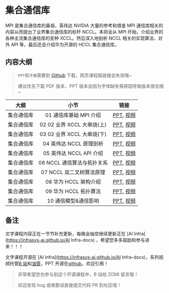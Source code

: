 <!--Copyright © ZOMI 适用于[License](https://github.com/Infrasys-AI/AIInfra)版权许可-->

# 集合通信库

MPI 是集合通信库的鼻祖，英伟达 NVIDIA 大量的参考和借鉴 MPI 通信库相关的内容从而提出了业界集合通信库的标杆 NCCL。本将会从 MPI 开始，介绍业界的各种主流集合通信库的变种 XCCL。然后深入地剖析 NCCL 相关的实现算法、对外 API 等，最后还会介绍华为开源的 HCCL 集合通信库。

## 内容大纲

> `PPT`和`字幕`需要到 [Github](https://github.com/Infrasys-AI/AIInfra) 下载，网页课程版链接会失效哦~
>
> 建议优先下载 PDF 版本，PPT 版本会因为字体缺失等原因导致版本很丑哦~

| 大纲 | 小节 | 链接 |
|:--:|:--:|:--:|
| 集合通信库 | 01 通信库基础 MPI 介绍 | [PPT](./01MPIIntro.pdf), [视频]() |
| 集合通信库 | 02 02 业界 XCCL 大串烧(上) | [PPT](./02XCCL.pdf), [视频]() |
| 集合通信库 | 03 02 业界 XCCL 大串烧(下) | [PPT](./03XCCL.pdf), [视频]() |
| 集合通信库 | 04 英伟达 NCCL 原理剖析 | [PPT](./04NCCLIntro.pdf), [视频]() |
| 集合通信库 | 05 英伟达 NCCL API 介绍 | [PPT](./05NCCLAPI.pdf), [视频]() |
| 集合通信库 | 06 NCCL 通信算法与拓扑关系 | [PPT](./06NCCLPXN.pdf), [视频]() |
| 集合通信库 | 07 NCCL 双二叉树算法原理 | [PPT](./07DBTree.pdf), [视频]() |
| 集合通信库 | 08 华为 HCCL 架构介绍 | [PPT](./08HCCLIntro.pdf), [视频]() |
| 集合通信库 | 09 华为 HCCL 拓扑算法 | [PPT](./09HCCLOpt.pdf), [视频]() |
| 集合通信库 | 10 通信模型&通信影响 | [PPT](./10Summary.pdf), [视频]() |

## 备注

文字课程内容正在一节节补充更新，每晚会抽空继续更新正在 [AI Infra](https://infrasys-ai.github.io/AI Infra-docs) ，希望您多多鼓励和参与进来！！！

文字课程开源在 [AI Infra](https://infrasys-ai.github.io/AI Infra-docs)，系列视频托管[B 站](https://space.bilibili.com/517221395)和[油管](https://www.youtube.com/@ZOMI666/playlists)，PPT 开源在[github](https://github.com/Infrasys-AI/AIInfra)，欢迎引用！

> 非常希望您也参与到这个开源课程中，B 站给 ZOMI 留言哦！
>
> 欢迎发现 bug 或者勘误直接提交代码 PR 到社区哦！
